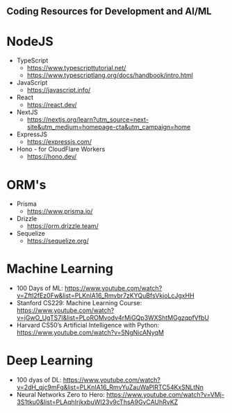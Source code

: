 ## Coding Resources for Development and AI/ML

# NodeJS
- TypeScript
  - https://www.typescripttutorial.net/
  - https://www.typescriptlang.org/docs/handbook/intro.html
- JavaScript
  - https://javascript.info/
- React
  - https://react.dev/
- NextJS
  - https://nextjs.org/learn?utm_source=next-site&utm_medium=homepage-cta&utm_campaign=home
- ExpressJS
  - https://expressjs.com/
- Hono - for CloudFlare Workers
    - https://hono.dev/
 
# ORM's
- Prisma
  - https://www.prisma.io/
- Drizzle
  - https://orm.drizzle.team/
- Sequelize
  - https://sequelize.org/

# Machine Learning
- 100 Days of ML: https://www.youtube.com/watch?v=ZftI2fEz0Fw&list=PLKnIA16_Rmvbr7zKYQuBfsVkjoLcJgxHH
- Stanford CS229: Machine Learning Course: https://www.youtube.com/watch?v=jGwO_UgTS7I&list=PLoROMvodv4rMiGQp3WXShtMGgzqpfVfbU
- Harvard CS50’s Artificial Intelligence with Python: https://www.youtube.com/watch?v=5NgNicANyqM
# Deep Learning
- 100 dyas of DL: https://www.youtube.com/watch?v=2dH_qjc9mFg&list=PLKnIA16_RmvYuZauWaPlRTC54KxSNLtNn
- Neural Networks Zero to Hero: https://www.youtube.com/watch?v=VMj-3S1tku0&list=PLAqhIrjkxbuWI23v9cThsA9GvCAUhRvKZ
